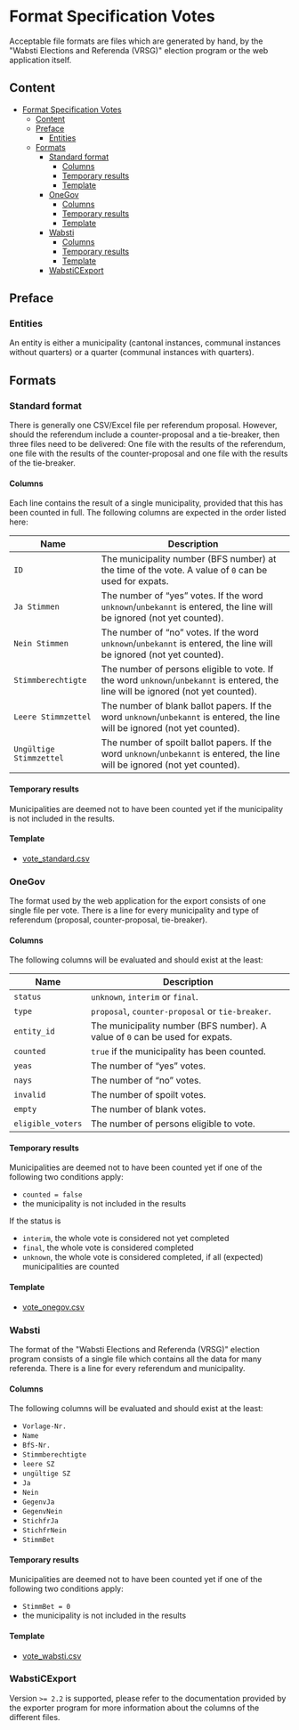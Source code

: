 # Format Specification Votes

Acceptable file formats are files which are generated by hand, by the "Wabsti Elections and Referenda (VRSG)" election program or the web application itself.

## Content

<!-- TOC START min:1 max:4 link:true asterisk:false update:true -->
- [Format Specification Votes](#format-specification-votes)
    - [Content](#content)
    - [Preface](#preface)
        - [Entities](#entities)
    - [Formats](#formats)
        - [Standard format](#standard-format)
            - [Columns](#columns)
            - [Temporary results](#temporary-results)
            - [Template](#template)
        - [OneGov](#onegov)
            - [Columns](#columns-1)
            - [Temporary results](#temporary-results-1)
            - [Template](#template-1)
        - [Wabsti](#wabsti)
            - [Columns](#columns-2)
            - [Temporary results](#temporary-results-2)
            - [Template](#template-2)
        - [WabstiCExport](#wabsticexport)
<!-- TOC END -->


## Preface

### Entities

An entity is either a municipality (cantonal instances, communal instances without quarters) or a quarter (communal instances with quarters).


## Formats

### Standard format

There is generally one CSV/Excel file per referendum proposal. However, should the referendum include a counter-proposal and a tie-breaker, then three files need to be delivered: One file with the results of the referendum, one file with the results of the counter-proposal and one file with the results of the tie-breaker.

#### Columns

Each line contains the result of a single municipality, provided that this has been counted in full. The following columns are expected in the order listed here:

Name|Description
---|---
`ID`|The municipality number (BFS number) at the time of the vote. A value of `0` can be used for expats.
`Ja Stimmen`|The number of “yes” votes. If the word `unknown`/`unbekannt` is entered, the line will be ignored (not yet counted).
`Nein Stimmen`|The number of “no” votes. If the word `unknown`/`unbekannt` is entered, the line will be ignored (not yet counted).
`Stimmberechtigte`|The number of persons eligible to vote. If the word `unknown`/`unbekannt` is entered, the line will be ignored (not yet counted).
`Leere Stimmzettel`|The number of blank ballot papers. If the word `unknown`/`unbekannt` is entered, the line will be ignored (not yet counted).
`Ungültige Stimmzettel`|The number of spoilt ballot papers. If the word `unknown`/`unbekannt` is entered, the line will be ignored (not yet counted).

#### Temporary results

Municipalities are deemed not to have been counted yet if the municipality is not included in the results.

#### Template

- [vote_standard.csv](https://raw.githubusercontent.com/OneGov/onegov.election_day/master/docs/templates/vote_standard.csv)


### OneGov

The format used by the web application for the export consists of one single file per vote. There is a line for every municipality and type of referendum (proposal, counter-proposal, tie-breaker).

#### Columns

The following columns will be evaluated and should exist at the least:

Name|Description
---|---
`status`|`unknown`, `interim` or `final`.
`type`|`proposal`, `counter-proposal` or `tie-breaker`.
`entity_id`|The municipality number (BFS number). A value of `0` can be used for expats.
`counted`|`true` if the municipality has been counted.
`yeas`|The number of “yes” votes.
`nays`|The number of “no” votes.
`invalid`|The number of spoilt votes.
`empty`|The number of blank votes.
`eligible_voters`|The number of persons eligible to vote.

#### Temporary results

Municipalities are deemed not to have been counted yet if one of the following two conditions apply:
- `counted = false`
- the municipality is not included in the results

If the status is
- `interim`, the whole vote is considered not yet completed
- `final`, the whole vote is considered completed
- `unknown`, the whole vote is considered completed, if all (expected) municipalities are counted

#### Template

- [vote_onegov.csv](https://raw.githubusercontent.com/OneGov/onegov.election_day/master/docs/templates/vote_onegov.csv)


### Wabsti

The format of the "Wabsti Elections and Referenda (VRSG)" election program consists of a single file which contains all the data for many referenda. There is a line for every referendum and municipality.

#### Columns

The following columns will be evaluated and should exist at the least:
- `Vorlage-Nr.`
- `Name`
- `BfS-Nr.`
- `Stimmberechtigte`
- `leere SZ`
- `ungültige SZ`
- `Ja`
- `Nein`
- `GegenvJa`
- `GegenvNein`
- `StichfrJa`
- `StichfrNein`
- `StimmBet`

#### Temporary results

Municipalities are deemed not to have been counted yet if one of the following two conditions apply:
- `StimmBet = 0`
- the municipality is not included in the results

#### Template

- [vote_wabsti.csv](https://raw.githubusercontent.com/OneGov/onegov.election_day/master/docs/templates/vote_wabsti.csv)


### WabstiCExport

Version `>= 2.2` is supported, please refer to the documentation provided by the exporter program for more information about the columns of the different files.
